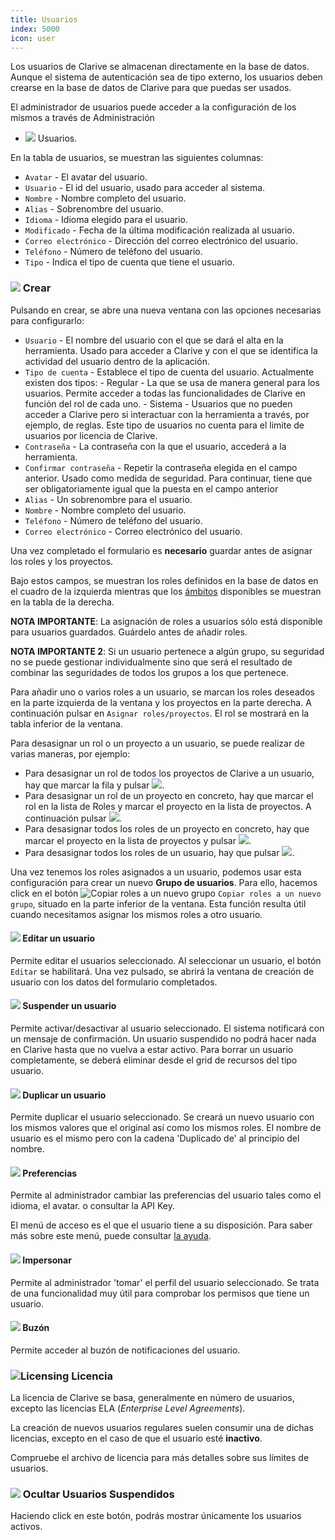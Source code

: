 ```yaml
---
title: Usuarios
index: 5000
icon: user
---
```


Los usuarios de Clarive se almacenan directamente en la base de datos. Aunque el sistema de autenticación sea de tipo
externo, los usuarios deben crearse en la base de datos de Clarive para que puedas ser usados.

El administrador de usuarios puede acceder a la configuración de los mismos a través de Administración
- ![](/static/images/icons/user.svg) Usuarios.

En la tabla de usuarios, se muestran las siguientes columnas:

- `Avatar` - El avatar del usuario.
- `Usuario` - El id del usuario, usado para acceder al sistema.
- `Nombre` - Nombre completo del usuario.
- `Alias` - Sobrenombre del usuario.
- `Idioma` - Idioma elegido para el usuario.
- `Modificado` - Fecha de la última modificación realizada al usuario.
- `Correo electrónico` - Dirección del correo electrónico del usuario.
- `Teléfono` - Número de teléfono del usuario.
- `Tipo` - Indica el tipo de cuenta que tiene el usuario.

### ![](/static/images/icons/add.svg) Crear

Pulsando en crear, se abre una nueva ventana con las opciones necesarias para configurarlo:

- `Usuario` - El nombre del usuario con el que se dará el alta en la herramienta. Usado para acceder a Clarive y con el
  que se identifica la actividad del usuario dentro de la aplicación.
- `Tipo de cuenta` - Establece el tipo de cuenta del usuario. Actualmente existen dos tipos:
       - Regular - La que se usa de manera general para los usuarios. Permite acceder a todas las funcionalidades de
         Clarive en función del rol de cada uno.
       - Sistema - Usuarios que no pueden acceder a Clarive pero si interactuar con la herramienta a través, por
         ejemplo, de reglas. Este tipo de usuarios no cuenta para el limite de usuarios por licencia de Clarive.
- `Contraseña` - La contraseña con la que el usuario, accederá a la herramienta.
- `Confirmar contraseña` - Repetir la contraseña elegida en el campo anterior. Usado como medida de seguridad. Para
  continuar, tiene que ser obligatoriamente igual que la puesta en el campo anterior
- `Alias` - Un sobrenombre para el usuario.
- `Nombre` - Nombre completo del usuario.
- `Teléfono` - Número de teléfono del usuario.
- `Correo electrónico` - Correo electrónico del usuario.

Una vez completado el formulario es **necesario** guardar antes de asignar los roles y los proyectos.

Bajo estos campos, se muestran los roles definidos en la base de datos en el cuadro de la izquierda mientras que los
[ámbitos](/concepts/scope) disponibles se muestran en la tabla de la derecha.

**NOTA IMPORTANTE**: La asignación de roles a usuarios sólo está disponible para usuarios guardados.  Guárdelo antes de
añadir roles.

**NOTA IMPORTANTE 2**: Si un usuario pertenece a algún grupo, su seguridad no se puede gestionar individualmente sino
que será el resultado de combinar las seguridades de todos los grupos a los que pertenece.

Para añadir uno o varios roles a un usuario, se marcan los roles deseados en la parte izquierda de la ventana y los
proyectos en la parte derecha. A continuación pulsar en `Asignar roles/proyectos`. El rol se mostrará en la tabla
inferior de la ventana.

Para desasignar un rol o un proyecto a un usuario, se puede realizar de varias maneras, por ejemplo:

- Para desasignar un rol de todos los proyectos de Clarive a un usuario, hay que marcar la fila y pulsar
  ![](/static/images/icons/delete-grid-row.svg).
- Para desasignar un rol de un proyecto en concreto, hay que marcar el rol en la lista de Roles y marcar el proyecto en
  la lista de proyectos. A continuación pulsar ![](/static/images/icons/key-delete.svg).
- Para desasignar todos los roles de un proyecto en concreto, hay que marcar el proyecto en la lista de proyectos
  y pulsar ![](/static/images/icons/key-delete.svg).
- Para desasignar todos los roles de un usuario, hay que pulsar ![](/static/images/icons/delete-grid-all-rows.svg).

Una vez tenemos los roles asignados a un usuario, podemos usar esta configuración para crear un nuevo **Grupo de
usuarios**.  Para ello, hacemos click en el botón ![](/static/images/icons/copy.svg "Copiar roles a un nuevo grupo")
``Copiar roles a un nuevo grupo``, situado en la parte inferior de la ventana.  Esta función resulta útil cuando
necesitamos asignar los mismos roles a otro usuario.

#### ![](/static/images/icons/edit.svg) Editar un usuario

Permite editar el usuarios seleccionado. Al seleccionar un usuario, el botón `Editar` se habilitará. Una vez pulsado, se
abrirá la ventana de creación de usuario con los datos del formulario completados.

#### ![](/static/images/icons/suspend-user.svg) Suspender un usuario

Permite activar/desactivar al usuario seleccionado. El sistema notificará con un mensaje de confirmación. Un usuario suspendido no podrá hacer nada
en Clarive hasta que no vuelva a estar activo.
Para borrar un usuario completamente, se deberá eliminar desde el grid de recursos del tipo usuario.

#### ![](/static/images/icons/copy.svg) Duplicar un usuario

Permite duplicar el usuario seleccionado. Se creará un nuevo usuario con los mismos valores que el original así como los
mismos roles. El nombre de usuario es el mismo pero con la cadena 'Duplicado de' al principio del nombre.

#### ![](/static/images/icons/prefs.svg) Preferencias

Permite al administrador cambiar las preferencias del usuario tales como el idioma, el avatar. o consultar la API Key.

El menú de acceso es el que el usuario tiene a su disposición. Para saber más sobre este menú, puede consultar [la
ayuda](/getting-started/prefs).

#### ![](/static/images/icons/surrogate.svg) Impersonar

Permite al administrador 'tomar' el perfil del usuario seleccionado. Se trata de una funcionalidad muy útil para
comprobar los permisos que tiene un usuario.

#### ![](/static/images/icons/envelope.svg) Buzón

Permite acceder al buzón de notificaciones del usuario.

### ![Licensing](/static/images/icons/about.svg) Licencia

La licencia de Clarive se basa, generalmente en número de usuarios, excepto las licencias ELA (*Enterprise Level
Agreements*).

La creación de nuevos usuarios regulares suelen consumir una de dichas licencias, excepto en el caso de que el usuario
esté **inactivo**.

Compruebe el archivo de licencia para más detalles sobre sus límites de usuarios.

### ![](/static/images/icons/suspend-user.svg) Ocultar Usuarios Suspendidos

Haciendo click en este botón, podrás mostrar únicamente los usuarios activos.
